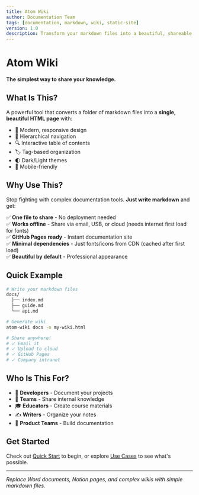 ```yaml
---
title: Atom Wiki
author: Documentation Team
tags: [documentation, markdown, wiki, static-site]
version: 1.0
description: Transform your markdown files into a beautiful, shareable single-page wiki
---
```


# Atom Wiki

**The simplest way to share your knowledge.**

## What Is This?

A powerful tool that converts a folder of markdown files into a **single, beautiful HTML page** with:

- 🎨 Modern, responsive design
- 📂 Hierarchical navigation
- 🔍 Interactive table of contents
- 🏷️ Tag-based organization
- 🌓 Dark/Light themes
- 📱 Mobile-friendly

## Why Use This?

Stop fighting with complex documentation tools. **Just write markdown** and get:

✅ **One file to share** - No deployment needed  
✅ **Works offline** - Share via email, USB, or cloud (needs internet first load for fonts)  
✅ **GitHub Pages ready** - Instant documentation site  
✅ **Minimal dependencies** - Just fonts/icons from CDN (cached after first load)  
✅ **Beautiful by default** - Professional appearance  

## Quick Example

```bash
# Write your markdown files
docs/
  ├── index.md
  ├── guide.md
  └── api.md

# Generate wiki
atom-wiki docs -o my-wiki.html

# Share anywhere!
# ✓ Email it
# ✓ Upload to cloud
# ✓ GitHub Pages
# ✓ Company intranet
```

## Who Is This For?

- 📝 **Developers** - Document your projects
- 👥 **Teams** - Share internal knowledge
- 🎓 **Educators** - Create course materials
- ✍️ **Writers** - Organize your notes
- 🚀 **Product Teams** - Build documentation

## Get Started

Check out [Quick Start](./quick-start.md) to begin, or explore [Use Cases](./use-cases.md) to see what's possible.

---

*Replace Word documents, Notion pages, and complex wikis with simple markdown files.*

